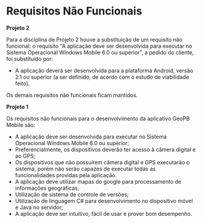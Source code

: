 # Requisitos Não Funcionais #

**Projeto 2**

Para a disciplina de Projeto 2 houve a substituição de um requisito não funcional: o requisito "A aplicação deve ser desenvolvida para executar no Sistema Operacional Windows Mobile 6.0 ou superior", a pedido do cliente, foi substituído por:

  * A aplicação deverá ser desenvolvida para a plataforma Android, versão 2.1 ou superior (a ser definido, de acordo com o estudo de viabilidade feito).

Os demais requisitos não funcionais ficam mantidos.


**Projeto 1**

Os requisitos não funcionais para o desenvolvimento da aplicativo GeoPB Mobile são:

  * A aplicação deve ser desenvolvida para executar no Sistema Operacional Windows Mobile 6.0 ou superior;
  * Preferencialmente, os dispositivos deverão ter acesso à câmera digital e ao GPS;
  * Os dispositivos que não possuírem câmera digital e GPS executarão o sistema, porém não serão capazes de executar todas as funcionalidades providas pela aplicação.
  * A aplicação deve utilizar mapas do google para processamento de informações geográficas;
  * Utilização de sistema de controle de versões;
  * Utilização de linguagem C# para desenvolvimento no dispositivo móvel e Java no servidor;
  * A aplicação deve ser intuitivo, fácil de usar e prover bom desempenho.
